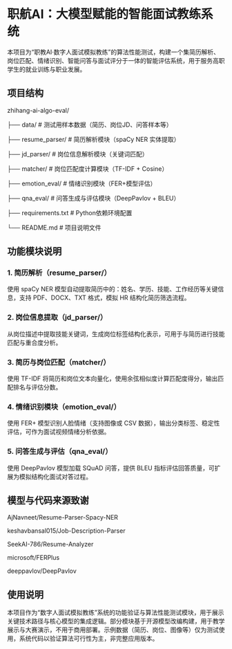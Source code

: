 # 职航AI：大模型赋能的智能面试教练系统
本项目为“职教AI·数字人面试模拟教练”的算法性能测试，构建一个集简历解析、岗位匹配、情绪识别、智能问答与面试评分于一体的智能评估系统，用于服务高职学生的就业训练与职业发展。

## 项目结构

zhihang-ai-algo-eval/

├── data/ # 测试用样本数据（简历、岗位JD、问答样本等）

├── resume_parser/ # 简历解析模块（spaCy NER 实体提取）

├── jd_parser/ # 岗位信息解析模块（关键词匹配）

├── matcher/ # 岗位匹配度计算模块（TF-IDF + Cosine）

├── emotion_eval/ # 情绪识别模块（FER+模型评估）

├── qna_eval/ # 问答生成与评估模块（DeepPavlov + BLEU）

├── requirements.txt # Python依赖环境配置

└── README.md # 项目说明文件

## 功能模块说明
### 1. 简历解析（resume_parser/）
使用 spaCy NER 模型自动提取简历中的：姓名、学历、技能、工作经历等关键信息，支持 PDF、DOCX、TXT 格式，模拟 HR 结构化简历筛选流程。

### 2. 岗位信息提取（jd_parser/）
从岗位描述中提取技能关键词，生成岗位标签结构化表示，可用于与简历进行技能匹配与重合度分析。

### 3. 简历与岗位匹配（matcher/）
使用 TF-IDF 将简历和岗位文本向量化，使用余弦相似度计算匹配度得分，输出匹配排名与评估分数。

### 4. 情绪识别模块（emotion_eval/）
使用 FER+ 模型识别人脸情绪（支持图像或 CSV 数据），输出分类标签、稳定性评估，可作为面试视频情绪分析依据。

### 5. 问答生成与评估（qna_eval/）
使用 DeepPavlov 模型加载 SQuAD 问答，提供 BLEU 指标评估回答质量，可扩展为模拟结构化面试对答过程。

## 模型与代码来源致谢
AjNavneet/Resume-Parser-Spacy-NER

keshavbansal015/Job-Description-Parser

SeekAI-786/Resume-Analyzer

microsoft/FERPlus

deeppavlov/DeepPavlov

## 使用说明
本项目作为“数字人面试模拟教练”系统的功能验证与算法性能测试模块，用于展示关键技术路径与核心模型的集成逻辑。部分模块基于开源模型改编构建，用于教学展示与大赛演示，不用于商用部署。示例数据（简历、岗位、图像等）仅为测试使用，系统代码以验证算法可行性为主，非完整应用版本。
